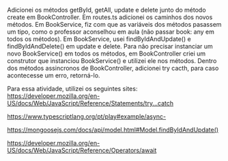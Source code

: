Adicionei os métodos getById, getAll, update e delete junto do método create em BookController. Em routes.ts adicionei os caminhos dos novos métodos.
Em BookService, fiz com que as variáveis dos métodos pasassem um tipo, como o professor aconselhou em aula (não passar book: any em todos os métodos).
Em BookService, usei findByIdAndUpdate() e findByIdAndDelete() em update e delete.
Para não precisar instanciar um novo BookService() em todos os métodos, em BookController criei um construtor que instanciou BookService() e utilizei ele nos métodos.
Dentro dos métodos assincronos de BookController, adicionei try cacth, para caso acontecesse um erro, retorná-lo.

Para essa atividade, utilizei os seguintes sites:
https://developer.mozilla.org/en-US/docs/Web/JavaScript/Reference/Statements/try...catch

https://www.typescriptlang.org/pt/play#example/async-

https://mongoosejs.com/docs/api/model.html#Model.findByIdAndUpdate()

https://developer.mozilla.org/en-US/docs/Web/JavaScript/Reference/Operators/await
